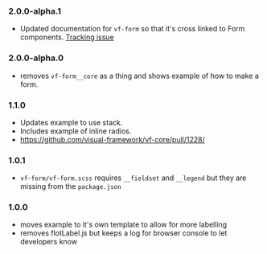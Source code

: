 ### 2.0.0-alpha.1

* Updated documentation for `vf-form` so that it's cross linked to Form components. [Tracking issue](https://github.com/visual-framework/vf-core/issues/1904)

### 2.0.0-alpha.0

* removes `vf-form__core` as a thing and shows example of how to make a form.

### 1.1.0

* Updates example to use stack.
* Includes example of inline radios.
* https://github.com/visual-framework/vf-core/pull/1228/

### 1.0.1

* `vf-form/vf-form.scss` requires `__fieldset` and `__legend` but they are missing from the `package.json`

### 1.0.0

* moves example to it's own template to allow for more labelling
* removes flotLabel.js but keeps a log for browser console to let developers know

